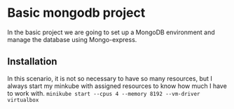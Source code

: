 # Basic mongodb project
In the basic project we are going to set up a MongoDB environment and manage the database using Mongo-express.

## Installation
In this scenario, it is not so necessary to have so many resources, but I always start my minkube with assigned resources to know how much I have to work with.
`minikube start --cpus 4 --memory 8192 --vm-driver virtualbox`